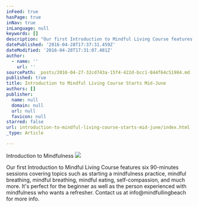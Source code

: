 ```yaml
---
inFeed: true
hasPage: true
inNav: true
inLanguage: null
keywords: []
description: "Our first Introduction to Mindful Living Course features six 90-minutes sessions covering topics such as starting a mindfulness practice, mindful breathing, mindful breathing, mindful eating, self-compassion, and much more. It's perfect for the beginner as well as the person experienced with mindfulness who wants a refresher. Contact us at info@mindfullingbeach for more info."
datePublished: '2016-04-28T17:37:31.459Z'
dateModified: '2016-04-28T17:31:07.481Z'
author:
  - name: ''
    url: ''
sourcePath: _posts/2016-04-27-32cd743a-15f4-422d-bcc1-844f64c51984.md
published: true
title: Introduction to Mindful Living Course Starts Mid-June
authors: []
publisher:
  name: null
  domain: null
  url: null
  favicon: null
starred: false
url: introduction-to-mindful-living-course-starts-mid-june/index.html
_type: Article

---
```

Introduction to Mindfulness
![](https://s3-us-west-2.amazonaws.com/the-grid-img/p/a92d75d3e9a1c29aa41094a1f5e2197953cc3cce.jpg)

Our first Introduction to Mindful Living Course features six 90-minutes sessions covering topics such as starting a mindfulness practice, mindful breathing, mindful breathing, mindful eating, self-compassion, and much more. It's perfect for the beginner as well as the person experienced with mindfulness who wants a refresher. Contact us at info@mindfullingbeach for more info.